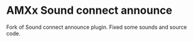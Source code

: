AMXx Sound connect announce
===========================

Fork of Sound connect announce plugin.
Fixed some sounds and source code.
